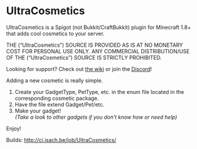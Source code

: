 # UltraCosmetics
UltraCosmetics is a Spigot (not Bukkit/CraftBukkit) plugin for Minecraft 1.8+ that adds cool cosmetics to your server.  

THE (“UltraCosmetics”) SOURCE IS PROVIDED AS IS AT NO MONETARY COST FOR PERSONAL USE ONLY. ANY COMMERCIAL DISTRIBUTION/USE OF THE (“UltraCosmetics”) SOURCE IS STRICTLY PROHIBITED.

Looking for support? Check out [the wiki](https://github.com/iSach/UltraCosmetics/wiki) or join the [Discord](https://discord.gg/0125SVBfnBFwl7XOP)!

Adding a new cosmetic is really simple.  
1. Create your GadgetType, PetType, etc. in the enum file located in the corresponding cosmetic package.  
2. Have the file extend Gadget/Pet/etc.  
3. Make your gadget!  
*(Take a look to other gadgets if you don't know how or need help)*

Enjoy!

Builds: http://ci.isach.be/job/UltraCosmetics/
